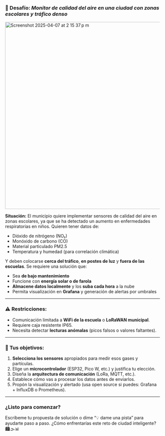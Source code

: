 
### 🚦 Desafío: *Monitor de calidad del aire en una ciudad con zonas escolares y tráfico denso*

<img width="608" alt="Screenshot 2025-04-07 at 2 15 37 p m" src="https://github.com/user-attachments/assets/12257e83-00bc-4076-8c9c-c5a5579552a5" />


**Situación:**
El municipio quiere implementar sensores de calidad del aire en zonas escolares, ya que se ha detectado un aumento en enfermedades respiratorias en niños. Quieren tener datos de:

- Dióxido de nitrógeno (NO₂)  
- Monóxido de carbono (CO)  
- Material particulado PM2.5  
- Temperatura y humedad (para correlación climática)

Y deben colocarse **cerca del tráfico**, **en postes de luz** y **fuera de las escuelas**. Se requiere una solución que:

- Sea **de bajo mantenimiento**
- Funcione con **energía solar o de farola**
- **Almacene datos localmente** y los **suba cada hora** a la nube
- Permita visualización en **Grafana** y generación de alertas por umbrales

---

### ⚠️ Restricciones:
- Comunicación limitada a **WiFi de la escuela** o **LoRaWAN municipal**.
- Requiere caja resistente IP65.
- Necesita detectar **lecturas anómalas** (picos falsos o valores faltantes).

---

### 🎯 Tus objetivos:
1. **Selecciona los sensores** apropiados para medir esos gases y partículas.
2. Elige un **microcontrolador** (ESP32, Pico W, etc.) y justifica tu elección.
3. Diseña la **arquitectura de comunicación** (LoRa, MQTT, etc.).
4. Establece cómo vas a procesar los datos antes de enviarlos.
5. Propón la visualización y alertado (usa open source si puedes: Grafana + InfluxDB o Prometheus).

---

### ¿Listo para comenzar?
Escríbeme tu propuesta de solución o dime “💡 dame una pista” para ayudarte paso a paso. ¿Cómo enfrentarías este reto de ciudad inteligente? 🏙️🌫️📊

